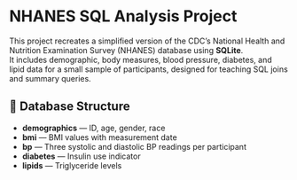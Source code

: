 # NHANES SQL Analysis Project

This project recreates a simplified version of the CDC’s National Health and Nutrition Examination Survey (NHANES) database using **SQLite**.  
It includes demographic, body measures, blood pressure, diabetes, and lipid data for a small sample of participants, designed for teaching SQL joins and summary queries.

## 📂 Database Structure
- **demographics** — ID, age, gender, race  
- **bmi** — BMI values with measurement date  
- **bp** — Three systolic and diastolic BP readings per participant  
- **diabetes** — Insulin use indicator  
- **lipids** — Triglyceride levels  
